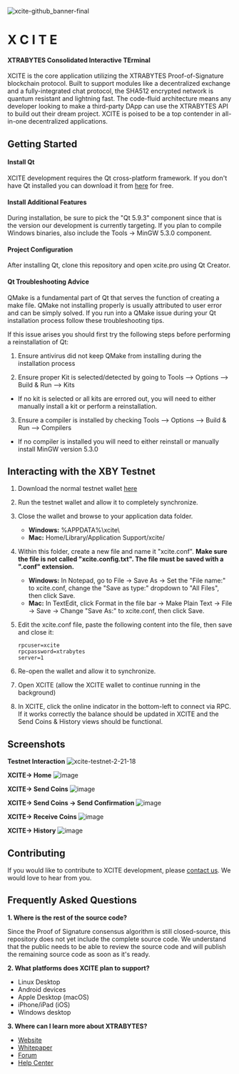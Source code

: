 ![xcite-github_banner-final](https://user-images.githubusercontent.com/17502298/35755546-b0b13276-0835-11e8-85bd-4f46b34afee3.png)

#                X C I T E
####  XTRABYTES Consolidated Interactive TErminal

XCITE is the core application utilizing the XTRABYTES Proof-of-Signature blockchain protocol. Built to support modules like a decentralized exchange and a fully-integrated chat protocol, the SHA512 encrypted network is quantum resistant and lightning fast. The code-fluid architecture means any developer looking to make a third-party DApp can use the XTRABYTES API to build out their dream project. XCITE is poised to be a top contender in all-in-one decentralized applications.
## Getting Started

#### Install Qt

XCITE development requires the Qt cross-platform framework. If you don't have Qt installed you can download it from [here](https://www.qt.io/download-qt-installer) for free. 

#### Install Additional Features

During installation, be sure to pick the "Qt 5.9.3" component since that is the version our development is currently targeting. If you plan to compile Windows binaries, also include the Tools -> MinGW 5.3.0 component.

#### Project Configuration

After installing Qt, clone this repository and open xcite.pro using Qt Creator.

#### Qt Troubleshooting Advice

QMake is a fundamental part of Qt that serves the function of creating a make file. QMake not installing properly is usually attributed to user error and can be simply solved. If you run into a QMake issue during your Qt installation process follow these troubleshooting tips. 

If this issue arises you should first try the following steps before performing a reinstallation of Qt:

1. Ensure antivirus did not keep QMake from installing during the installation process

2. Ensure proper Kit is selected/detected by going to Tools --> Options --> Build & Run --> Kits

- If no kit is selected or all kits are errored out, you will need to either manually install a kit or perform  a 
        reinstallation. 
          
3. Ensure a compiler is installed by checking Tools --> Options --> Build & Run --> Compilers 

- If no compiler is installed you will need to either reinstall or manually install MinGW version 5.3.0

## Interacting with the XBY Testnet

1. Download the normal testnet wallet [here](https://testnet.xtrabytes.global/)
2. Run the testnet wallet and allow it to completely synchronize.
3. Close the wallet and browse to your application data folder.
    - **Windows:** %APPDATA%\xcite\
    - **Mac:** Home/Library/Application Support/xcite/
4. Within this folder, create a new file and name it "xcite.conf". **Make sure the file is not called "xcite.config.txt". The file must be saved with a ".conf" extension.** 
    - **Windows:** In Notepad, go to File -> Save As ->  Set the "File name:" to xcite.conf, change the "Save as type:" dropdown to "All Files", then click Save.
    - **Mac:** In TextEdit, click Format in the file bar -> Make Plain Text -> File -> Save -> Change "Save As:" to xcite.conf, then click Save.
4. Edit the xcite.conf file, paste the following content into the file, then save and close it:

    ```
    rpcuser=xcite
    rpcpassword=xtrabytes
    server=1
    ```

5. Re-open the wallet and allow it to synchronize.
6. Open XCITE (allow the XCITE wallet to continue running in the background)
7. In XCITE, click the online indicator in the bottom-left to connect via RPC. If it works correctly the balance should be updated in XCITE and the Send Coins & History views should be functional.

## Screenshots

**Testnet Interaction**
![xcite-testnet-2-21-18](https://user-images.githubusercontent.com/17502298/36481552-2c7ba1a0-16de-11e8-8848-102cfa4653e7.gif)

**XCITE-> Home**
![image](https://user-images.githubusercontent.com/17502298/36481260-4a1cbc7c-16dd-11e8-841c-fbfdb077290c.png)

**XCITE-> Send Coins**
![image](https://user-images.githubusercontent.com/17502298/36481289-640b4fcc-16dd-11e8-8706-d2c3b761072e.png)

**XCITE-> Send Coins -> Send Confirmation**
![image](https://user-images.githubusercontent.com/17502298/36481304-77d2afa0-16dd-11e8-983c-f1033efd5dc3.png)

**XCITE-> Receive Coins**
![image](https://user-images.githubusercontent.com/17502298/36481323-82b32742-16dd-11e8-8804-8440774b4d57.png)

**XCITE-> History**
![image](https://user-images.githubusercontent.com/17502298/36481337-8e668638-16dd-11e8-93e6-f3ab10588076.png)

## Contributing

If you would like to contribute to XCITE development, please [contact us](mailto:development@xtrabytes.global). We would love to hear from you.

## Frequently Asked Questions

**1. Where is the rest of the source code?**

   Since the Proof of Signature consensus algorithm is still closed-source, this repository does not yet include the complete source code. We understand that the public needs to be able to review the source code and will publish the remaining source code as soon as it's ready.
   
**2. What platforms does XCITE plan to support?**
   - Linux Desktop
   - Android devices
   - Apple Desktop (macOS)
   - iPhone/iPad (iOS)
   - Windows desktop

**3. Where can I learn more about XTRABYTES?**
   - [Website](https://xtrabytes.global/)
   - [Whitepaper](https://xtrabytes.global/whitepaper.pdf)
   - [Forum](https://community.xtrabytes.global)
   - [Help Center](http://support.xtrabytes.global)
